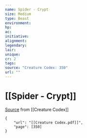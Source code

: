 ```yaml
---
name: Spider - Crypt
size: Medium
type: Beast
environment: 
hp: 
ac: 
initiative: 
alignment: 
legendary: 
lair: 
unique: 
cr: 2
tags: 
source: "Creature Codex: 350"
url: ""
---
```

# [[Spider - Crypt]]

[Source](zotero://open-pdf/library/items/NTNKJRHG?page=350) from [[Creature Codex]]

```pdf
{
	"url": "[[Creature Codex.pdf]]",
	"page": [350]
}
```

